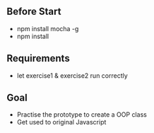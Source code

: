 ## Before Start
- npm install mocha -g
- npm install


## Requirements
- let exercise1 & exercise2 run correctly


## Goal
- Practise the prototype to create a OOP class
- Get used to original Javascript